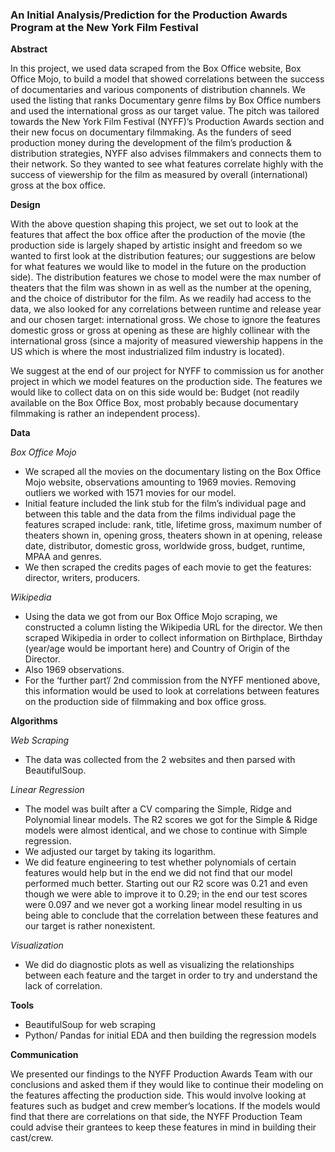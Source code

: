 ### An Initial Analysis/Prediction for the Production Awards Program at the New York Film Festival ###


**Abstract**

In this project, we used data scraped from the Box Office website, Box Office Mojo, to build a model that showed correlations between the success of documentaries and various components of distribution channels. We used the listing that ranks Documentary genre films by Box Office numbers and used the international gross as our target value. The pitch was tailored towards the New York Film Festival (NYFF)’s Production Awards section and their new focus on documentary filmmaking. As the funders of seed production money during the development of the film’s production & distribution strategies, NYFF also advises filmmakers and connects them to their network. So they wanted to see what features correlate highly with the success of viewership for the film as measured by overall (international) gross at the box office. 


**Design**

With the above question shaping this project, we set out to look at the features that affect the box office after the production of the movie (the production side is largely shaped by artistic insight and freedom so we wanted to first look at the distribution features; our suggestions are below for what features we would like to model in the future on the production side). The distribution features we chose to model were the max number of theaters that the film was shown in as well as the number at the opening, and the choice of distributor for the film. As we readily had access to the data, we also looked for any correlations between runtime and release year and our chosen target: international gross. We chose to ignore the features domestic gross or gross at opening as these are highly collinear with the international gross (since a majority of measured viewership happens in the US which is where the most industrialized film industry is located). 

We suggest at the end of our project for NYFF to commission us for another project in which we model features on the production side. The features we would like to collect data on on this side would be: Budget (not readily available on the Box Office Box, most probably because documentary filmmaking is rather an independent process). 


**Data**

*Box Office Mojo* 
- We scraped all the movies on the documentary listing on the Box Office Mojo website, observations amounting to 1969 movies. Removing outliers we worked with 1571 movies for our model. 
- Initial feature included the link stub for the film’s individual page and between this table and the data from the films individual page the features scraped include: rank, title, lifetime gross, maximum number of theaters shown in, opening gross, theaters shown in at opening, release date, distributor, domestic gross, worldwide gross, budget, runtime, MPAA and genres. 
- We then scraped the credits pages of each movie to get the features: director, writers, producers. 

*Wikipedia*
- Using the data we got from our Box Office Mojo scraping, we constructed a column listing the Wikipedia URL for the director. 
We then scraped Wikipedia in order to collect information on Birthplace, Birthday (year/age would be important here) and Country of Origin of the Director. 
- Also 1969 observations.
- For the ‘further part’/ 2nd commission from the NYFF mentioned above, this information would be used to look at correlations between features on the production side of filmmaking and box office gross. 


**Algorithms**

*Web Scraping* 
- The data was collected from the 2 websites and then parsed with BeautifulSoup. 

*Linear Regression* 
- The model was built after a CV comparing the Simple, Ridge and Polynomial linear models. The R2 scores we got for the Simple & Ridge models were almost identical, and we chose to continue with Simple regression. 
- We adjusted our target by taking its logarithm. 
- We did feature engineering to test whether polynomials of certain features would help but in the end we did not find that our model performed much better. Starting out our  R2 score was 0.21 and even though we were able to improve it to 0.29; in the end our test scores were 0.097 and we never got a working linear model resulting in us being able to conclude that the correlation between these features and our target is rather nonexistent.  
 
*Visualization*
- We did do diagnostic plots as well as visualizing the relationships between each feature and the target in order to try and understand the lack of correlation. 


**Tools**
 - BeautifulSoup for web scraping
- Python/ Pandas for initial EDA and then building the regression models  


**Communication**

We presented our findings to the NYFF Production Awards Team with our conclusions and asked them if they would like to continue their modeling on the features affecting the production side. This would involve looking at features such as budget and crew member’s locations. If the models would find that there are correlations on that side, the NYFF Production Team could advise their grantees to keep these features in mind in building their cast/crew. 
